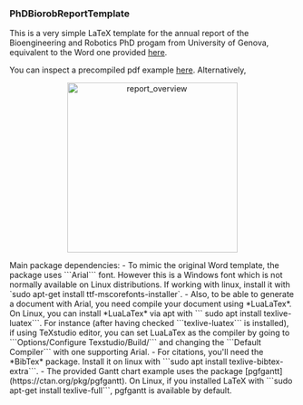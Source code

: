 ### PhDBiorobReportTemplate

This is a very simple LaTeX template for the annual report of the Bioengineering and Robotics PhD progam from University of Genova, equivalent to the Word one provided [here](https://biorob.phd.unige.it/docforms).

You can inspect a precompiled pdf example [here](https://github.com/AndrePatri/PhDBiorobReportTemplate/blob/main/docs/example_empty/phd_biorob_report_template_example.pdf). Alternatively, 
<p align="center">
  <img src="docs/example_empty/report_overview.gif" alt="report_overview" width="300" />
</p>
Main package dependencies: 
- To mimic the original Word template, the package uses ```Arial``` font. However this is a Windows font which is not normally available on Linux distributions. If working with linux, install it with `sudo apt-get install ttf-mscorefonts-installer`. 
- Also, to be able to generate a document with Arial, you need compile your document using *LuaLaTex*. On Linux, you can install *LuaLaTex* via apt with ``` sudo apt install texlive-luatex```. For instance (after having checked ```texlive-luatex``` is installed), if using TeXstudio editor, you can set LuaLaTex as the compiler by going to ```Options/Configure Texstudio/Build/``` and changing the ```Default Compiler``` with one supporting Arial.
- For citations, you'll need the *BibTex* package. Install it on linux with ```sudo apt install texlive-bibtex-extra```.
- The provided Gantt chart example uses the package [pgfgantt](https://ctan.org/pkg/pgfgantt). On Linux, if you installed LaTeX with ```sudo apt-get install texlive-full```, pgfgantt is available by default.